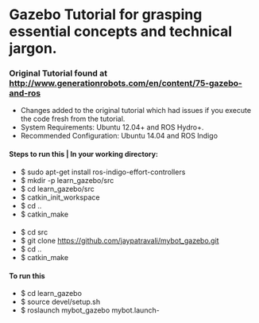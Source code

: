 # Gazebo Tutorial for grasping essential concepts and technical jargon.


### Original Tutorial found at http://www.generationrobots.com/en/content/75-gazebo-and-ros



* Changes added to the original tutorial which had issues if you execute the code fresh from the tutorial.
* System Requirements: Ubuntu 12.04+ and ROS Hydro+. 
* Recommended Configuration: Ubuntu 14.04 and ROS Indigo


#### Steps to run this | In your working directory: 

- $ sudo apt-get install ros-indigo-effort-controllers
- $ mkdir -p learn_gazebo/src
- $ cd learn_gazebo/src
- $ catkin_init_workspace
- $ cd ..
- $ catkin_make

####
- $ cd src
- $ git clone https://github.com/jaypatravali/mybot_gazebo.git
- $ cd ..
- $ catkin_make


#### To run this 
- $ cd learn_gazebo
- $ source devel/setup.sh
- $ roslaunch mybot_gazebo mybot.launch- 


